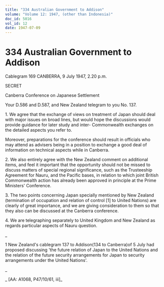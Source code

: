 ```yaml
---
title: "334 Australian Government to Addison"
volume: "Volume 12: 1947, (other than Indonesia)"
doc_id: 5016
vol_id: 12
date: 1947-07-09
---
```


# 334 Australian Government to Addison

Cablegram 169 CANBERRA, 9 July 1947, 2.20 p.m.

SECRET

Canberra Conference on Japanese Settlement

Your D.586 and D.587, and New Zealand telegram to you No. 137.

1\. We agree that the exchange of views on treatment of Japan should deal with major issues on broad lines, but would hope the discussions would provide guidance for later study and inter- Commonwealth exchanges on the detailed aspects you refer to.

Moreover, preparations for the conference should result in officials who may attend as advisers being in a position to exchange a good deal of information on technical aspects while in Canberra.

2\. We also entirely agree with the New Zealand comment on additional items, and feel it important that the opportunity should not be missed to discuss matters of special regional significance, such as the Trusteeship Agreement for Nauru, and the Pacific bases, in relation to which joint British Commonwealth action has already been approved in principle at the Prime Ministers' Conference.

3\. The two points concerning Japan specially mentioned by New Zealand (termination of occupation and relation of control [1] to United Nations) are clearly of great importance, and we are giving consideration to them so that they also can be discussed at the Canberra conference.

4\. We are telegraphing separately to United Kingdom and New Zealand as regards particular aspects of Nauru question.

_

1 New Zealand's cablegram 137 to Addison(134 to Canberra)of 5 July had proposed discussing 'the future relation of Japan to the United Nations and the relation of the future security arrangements for Japan to security arrangements under the United Nations'.

_

_ [AA: A1068, P47/10/61, iii]_
